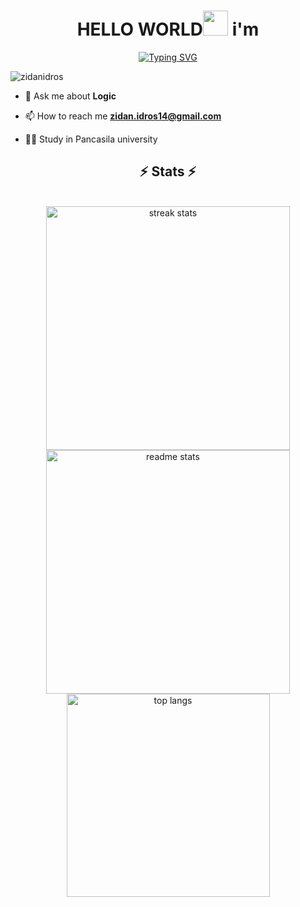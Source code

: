 <h1 align="center"><b>HELLO WORLD</b><img src="https://raw.githubusercontent.com/nixin72/nixin72/master/wave.gif" width="40px" height="40px">    i'm</h1>

<div align="center">
<a href="https://git.io/typing-svg"><img src="https://readme-typing-svg.demolab.com?font=ARIAL&size=35&pause=1000&color=3BB9F7&random=false&width=400&height=100&lines=HUSEIN+ZIDAN+ALAYDRUS" alt="Typing SVG" /></a>
</div>


<p align="left"> <img src="https://komarev.com/ghpvc/?username=zidanidros&label=Profile%20views&color=0e75b6&style=flat" alt="zidanidros" /> </p>



- 💬 Ask me about **Logic**

- 📫 How to reach me **zidan.idros14@gmail.com**

- 👨‍💻 Study in Pancasila university


<h2 align="center">⚡ Stats ⚡</h2>
<br>
<div align=center>
  <img width=390 src="https://github-readme-streak-stats-salesp07.vercel.app/?user=ZIDANIDROS&count_private=true&theme=react&border_radius=10" alt="streak stats"/>
  <img width=390 src="https://github-readme-stats-salesp07.vercel.app/api?username=ZIDANIDROS&count_private=true&show_icons=true&theme=react&rank_icon=github&border_radius=10" alt="readme stats" />

  <img width=325 align="center" src="https://github-readme-stats-salesp07.vercel.app/api/top-langs/?username=ZIDANIDROS&hide=HTML&langs_count=8&layout=compact&theme=react&border_radius=10&size_weight=0.5&count_weight=0.5&exclude_repo=github-readme-stats" alt="top langs" />
</div>

